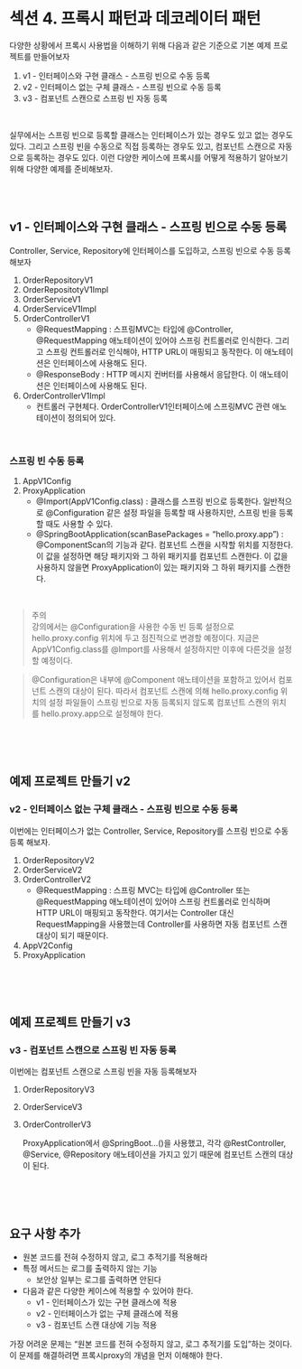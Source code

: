 # 섹션 4. 프록시 패턴과 데코레이터 패턴

다양한 상황에서 프록시 사용법을 이해하기 위해 다음과 같은 기준으로 기본 예제 프로젝트를 만들어보자

1. v1 - 인터페이스와 구현 클래스 - 스프링 빈으로 수동 등록
2. v2 - 인터페이스 없는 구체 클래스 - 스프링 빈으로 수동 등록
3. v3 - 컴포넌트 스캔으로 스프링 빈 자동 등록

<br/>

실무에서는 스프링 빈으로 등록할 클래스는 인터페이스가 있는 경우도 있고 없는 경우도 있다. 그리고 스프링 빈을 수동으로 직접 등록하는 경우도 있고, 컴포넌트 스캔으로 자동으로 등록하는 경우도 있다. 이런 다양한 케이스에 프록시를 어떻게 적용하기 알아보기 위해 다양한 예제를 준비해보자. 

<br/>
<br/>

## v1 - 인터페이스와 구현 클래스 - 스프링 빈으로 수동 등록

Controller, Service, Repository에 인터페이스를 도입하고, 스프링 빈으로 수동 등록해보자

1. OrderRepositoryV1
2. OrderRepositotyV1Impl
3. OrderServiceV1
4. OrderServiceV1Impl
5. OrderControllerV1
    - @RequestMapping : 스프링MVC는 타입에 @Controller, @RequestMapping 애노테이션이 있어야 스프링 컨트롤러로 인식한다. 그리고 스프링 컨트롤러로 인식해야, HTTP URL이 매핑되고 동작한다. 이 애노테이션은 인터페이스에 사용해도 된다.
    - @ResponseBody : HTTP 메시지 컨버터를 사용해서 응답한다. 이 애노테이션은 인터페이스에 사용해도 된다.
6. OrderControllerV1Impl
    - 컨트롤러 구현체다. OrderControllerV1인터페이스에 스프링MVC 관련 애노테이션이 정의되어 있다.

<br/>

### 스프링 빈 수동 등록

1. AppV1Config
2. ProxyApplication
    - @Import(AppV1Config.class) : 클래스를 스프링 빈으로 등록한다. 일반적으로 @Configuration 같은 설정 파일을 등록할 때 사용하지만, 스프링 빈을 등록할 때도 사용할 수 있다.
    - @SpringBootApplication(scanBasePackages = “hello.proxy.app”) : @ComponentScan의 기능과 같다. 컴포넌트 스캔을 시작할 위치를 지정한다. 이 값을 설정하면 해당 패키지와 그 하위 패키지를 컴포넌트 스캔한다. 이 값을 사용하지 않을면 ProxyApplication이 있는 패키지와 그 하위 패키지를 스캔한다.

<br/>

> 주의<br/>
강의에서는 @Configuration을 사용한 수동 빈 등록 설정으로 hello.proxy.config 위치에 두고 점진적으로 변경할 예정이다. 지금은 AppV1Config.class를 @Import를 사용해서 설정하지만 이후에 다른것을 설정할 예정이다. 

> @Configuration은 내부에 @Component 애노테이션을 포함하고 있어서 컴포넌트 스캔의 대상이 된다. 따라서 컴포넌트 스캔에 의해 hello.proxy.config 위치의 설정 파일들이 스프링 빈으로 자동 등록되지 않도록 컴포넌트 스캔의 위치를 hello.proxy.app으로 설정해야 한다.
>

<br/>
<br/>
<br/>

## 예제 프로젝트 만들기 v2

### v2 - 인터페이스 없는 구체 클래스 - 스프링 빈으로 수동 등록

이번에는 인터페이스가 없는 Controller, Service, Repository를 스프링 빈으로 수동 등록 해보자.

1. OrderRepositoryV2
2. OrderServiceV2
3. OrderControllerV2
    - @RequestMapping : 스프링 MVC는 타입에 @Controller 또는 @RequestMapping 애노테이션이 있어야 스프링 컨트롤러로 인식하며 HTTP URL이 매핑되고 동작한다. 여기서는 Controller 대신 RequestMapping을 사용했는데 Controller를 사용하면 자동 컴포넌트 스캔 대상이 되기 때문이다.
4. AppV2Config
5. ProxyApplication


<br/>
<br/>
<br/>

## 예제 프로젝트 만들기 v3

### v3 - 컴포넌트 스캔으로 스프링 빈 자동 등록

이번에는 컴포넌트 스캔으로 스프링 빈을 자동 등록해보자

1. OrderRepositoryV3
2. OrderServiceV3
3. OrderControllerV3
    
    ProxyApplication에서 @SpringBoot…()을 사용했고, 각각 @RestController, @Service, @Repository 애노테이션을 가지고 있기 때문에 컴포넌트 스캔의 대상이 된다.


<br/>
<br/>
<br/>

## 요구 사항 추가

- 원본 코드를 전혀 수정하지 않고, 로그 추적기를 적용해라
- 특정 메서드는 로그를 출력하지 않는 기능
    - 보안상 일부는 로그를 출력하면 안된다
- 다음과 같은 다양한 케이스에 적용할 수 있어야 한다.
    - v1 - 인터페이스가 있는 구현 클래스에 적용
    - v2 - 인터페이스가 없는 구체 클래스에 적용
    - v3 - 컴포넌트 스캔 대상에 기능 적용
    

가장 어려운 문제는 “원본 코드를 전혀 수정하지 않고, 로그 추적기를 도입”하는 것이다. 이 문제를 해결하려면 프록시proxy의 개념을 먼저 이해해야 한다.

<br/>
<br/>
<br/>
